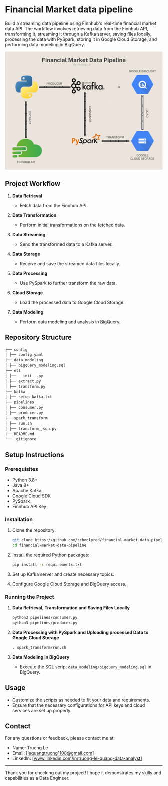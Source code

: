 # Financial Market data pipeline

Build a streaming data pipeline using Finnhub's real-time financial market data API. The workflow involves retrieving data from the Finnhub API, transforming it, streaming it through a Kafka server, saving files locally, processing the data with PySpark, storing it in Google Cloud Storage, and performing data modeling in BigQuery. 

![](https://github.com/schoolpred/financial-market-data-pipeline/blob/main/Project_Flowchart.gif)

## Project Workflow

1. **Data Retrieval**
    - Fetch data from the Finnhub API.

2. **Data Transformation**
    - Perform initial transformations on the fetched data.

3. **Data Streaming**
    - Send the transformed data to a Kafka server.

4. **Data Storage**
    - Receive and save the streamed data files locally.

5. **Data Processing**
    - Use PySpark to further transform the raw data.

6. **Cloud Storage**
    - Load the processed data to Google Cloud Storage.

7. **Data Modeling**
    - Perform data modeling and analysis in BigQuery.

## Repository Structure
```sh
├── config
│ ├── config.yaml
├── data_modeling
│ ├── bigquery_modeling.sql
├── etl
│ ├── __init__.py
│ ├── extract.py
│ ├── transform.py
├── kafka
│ ├── setup-kafka.txt
├── pipelines
│ ├── consumer.py
│ ├── producer.py
├── spark_transform
│ ├── run.sh
│ ├── transform_json.py
├── README.md
└── .gitignore
```

## Setup Instructions

### Prerequisites

- Python 3.8+
- Java 8+
- Apache Kafka
- Google Cloud SDK
- PySpark
- Finnhub API Key

### Installation

1. Clone the repository:
    ```sh
    git clone https://github.com/schoolpred/financial-market-data-pipeline.git
    cd financial-market-data-pipeline
    ```

2. Install the required Python packages:
    ```sh
    pip install -r requirements.txt
    ```

3. Set up Kafka server and create necessary topics.

4. Configure Google Cloud Storage and BigQuery access.

### Running the Project

1. **Data Retrieval, Transformation and Saving Files Locally**
    ```sh
    python3 pipelines/consumer.py
    python3 pipelines/producer.py
    ```

2. **Data Processing with PySpark and Uploading processed Data to Google Cloud Storage**
    ```sh
    . spark_transform/run.sh
    ```

6. **Data Modeling in BigQuery**
    - Execute the SQL script `data_modeling/bigquery_modeling.sql` in BigQuery.

## Usage

- Customize the scripts as needed to fit your data and requirements.
- Ensure that the necessary configurations for API keys and cloud services are set up properly.

## Contact

For any questions or feedback, please contact me at:
- Name: Truong Le
- Email: [lequangtruong1108@gmail.com]
- Linkedln: [www.linkedin.com/in/truong-le-quang-data-analyst]

---

Thank you for checking out my project! I hope it demonstrates my skills and capabilities as a Data Engineer.
